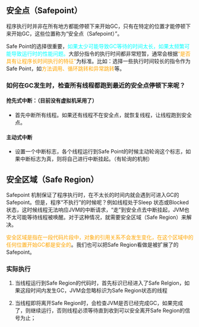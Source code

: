 ## 安全点（Safepoint）

程序执行时并非在所有地方都能停顿下来开始GC，只有在特定的位置才能停顿下来开始GC，这些位置称为“安全点（Safepoint）”。

Safe Point的选择很重要，<font color="cyan">如果太少可能导致GC等待的时间太长，如果太频繁可能导致运行时的性能问题。</font>大部分指令的执行时间都非常短暂，通常会根据<font color="orange">“是否具有让程序长时间执行的特征”</font>为标准。比如：选择一些执行时间较长的指令作为Safe Point，如<font color="orange">方法调用、循环跳转和异常跳转</font>等。



### 如何在GC发生时，检查所有线程都跑到最近的安全点停顿下来呢？

#### 抢先式中断：（目前没有虚拟机采用了）

- 首先中断所有线程。如果还有线程不在安全点，就恢复线程，让线程跑到安全点。

#### 主动式中断

* 设置一个中断标志，各个线程运行到Safe Point的时候主动轮询这个标志，如果中断标志为真，则将自己进行中断挂起。（有轮询的机制）



## 安全区域（Safe Region）

Safepoint 机制保证了程序执行时，在不太长的时间内就会遇到可进入GC的Safepoint。但是，程序“不执行”的时候呢？例如线程处于Sleep 状态或Blocked 状态，这时候线程无法响应JVM的中断请求，“走”到安全点去中断挂起，JVM也不太可能等待线程被唤醒。对于这种情况，就需要安全区域（Safe Region）来解决。

<font color="orange">安全区域是指在一段代码片段中，对象的引用关系不会发生变化，在这个区域中的任何位置开始GC都是安全的</font>。我们也可以把Safe Region看做是被扩展了的Safepoint。

### 实际执行

1. 当线程运行到Safe Region的代码时，首先标识已经进入了Safe Relgion，如果这段时间内发生GC，JVM会忽略标识为Safe Region状态的线程

2. 当线程即将离开Safe Region时，会检查JVM是否已经完成GC，如果完成了，则继续运行，否则线程必须等待直到收到可以安全离开Safe Region的信号为止；